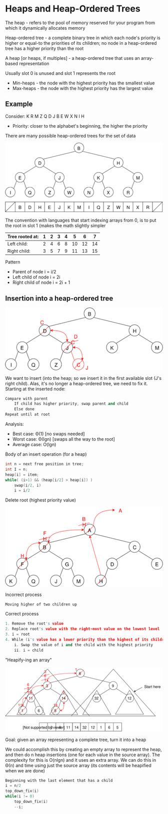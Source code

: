 # Heaps and Heap-Ordered Trees

The heap - refers to the pool of memory reserved for your program from which it dynamically allocates memory

Heap-ordered tree - a complete binary tree in which each node's priority is higher or equal-to the priorities of its children; no node in a heap-ordered tree has a higher priority than the root

A heap [or heaps, if multiples] - a heap-ordered tree that uses an array-based representation

Usually slot 0 is unused and slot 1 represents the root

* Min-heaps - the node with the highest priority has the smallest value
* Max-heaps - the node with the highest priority has the largest value

## Example

Consider: K R M Z Q D J B E W X N I H

* Priority: closer to the alphabet's beginning, the higher the priority

There are many possible heap-ordered trees for the set of data

![](../images/alphabet_heap.svg)

The convention with languages that start indexing arrays from 0, is to put the root in slot 1 (makes the math slightly simpler


| Tree rooted at: | 1   | 2   | 3   | 4   | 5   | 6   | 7   |
| --------------- | --- | --- | --- | --- | --- | --- | --- |
| Left child:     | 2   | 4   | 6   | 8   | 10  | 12  | 14  |
| Right child:    | 3   | 5   | 7   | 9   | 11  | 13  | 15  |

Pattern

* Parent of node i = i/2
* Left child of node i = 2i
* Right child of node i = 2i + 1

## Insertion into a heap-ordered tree

![](../images/heap_insertion.svg)

We want to insert (into the heap; so we insert it in the first available slot (J's right child). Alas, it's no longer a heap-ordered tree, we need to fix it. Starting at the inserted node:

```c++
Compare with parent
    If child has higher priority, swap parent and child
    Else done
Repeat until at root
```

Analysis:

* Best case: Θ(1) [no swaps needed]
* Worst case: Θ(lgn) [swaps all the way to the root]
* Average case: O(lgn)

Body of an insert operation (for a heap)

```c++
int n = next free position in tree;
int I = n;
heap[i] = item;
while( (i>1) && (heap[i/2] > heap[i]) )
    swap(i/2, i)
    i = i/2
```

Delete root (highest priority value)

![](../images/heap_deletion.svg)

Incorrect process

```c++
Moving higher of two children up
```

Correct process

```c++
1. Remove the root's value
2. Replace root's value with the right-most value on the lowest level
3. i = root
4. While (i's value has a lower priority than the highest of its children's priority)
    i. Swap the value of i and the child with the highest priority
    ii. i = child
```

"Heapify-ing an array"

![](../images/heapify.svg)

Goal: given an array representing a complete tree, turn it into a heap

We could accomplish this by creating an empty array to represent the heap, and then do n heap insertions (one for each value in the source array). The complexity for this is O(nlgn) and it uses an extra array. We can do this in Θ(n) and time using just the source array (its contents will be heapified when we are done)

```c++
Beginning with the last element that has a child
i = n/2
top_down_fix(i)
while(i != 0)
    top_down_fix(i)
    --i;
```
